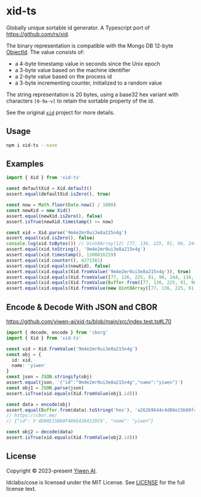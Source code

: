 # xid-ts

Globally unique sortable id generator. A Typescript port of https://github.com/rs/xid.

The binary representation is compatible with the Mongo DB 12-byte [ObjectId][object-id].
The value consists of:

- a 4-byte timestamp value in seconds since the Unix epoch
- a 3-byte value based on the machine identifier
- a 2-byte value based on the process id
- a 3-byte incrementing counter, initialized to a random value

The string representation is 20 bytes, using a base32 hex variant with characters `[0-9a-v]`
to retain the sortable property of the id.

See the original [`xid`] project for more details.

## Usage

```sh
npm i xid-ts --save
```

## Examples

```js
import { Xid } from 'xid-ts'

const defaultXid = Xid.default()
assert.equal(defaultXid.isZero(), true)

const now = Math.floor(Date.now() / 1000)
const newXid = new Xid()
assert.equal(newXid.isZero(), false)
assert.isTrue(newXid.timestamp() >= now)

const xid = Xid.parse('9m4e2mr0ui3e8a215n4g')
assert.equal(xid.isZero(), false)
console.log(xid.toBytes()) // Uint8Array(12) [77, 136, 225, 91, 96, 244, 134, 228, 40, 65, 45, 201]
assert.equal(xid.toString(), '9m4e2mr0ui3e8a215n4g')
assert.equal(xid.timestamp(), 1300816219)
assert.equal(xid.counter(), 4271561)
assert.equal(xid.equals(newXid), false)
assert.equal(xid.equals(Xid.fromValue('9m4e2mr0ui3e8a215n4g')), true)
assert.equal(xid.equals(Xid.fromValue([77, 136, 225, 91, 96, 244, 134, 228, 40, 65, 45, 201])), true)
assert.equal(xid.equals(Xid.fromValue(Buffer.from([77, 136, 225, 91, 96, 244, 134, 228, 40, 65, 45, 201]))), true)
assert.equal(xid.equals(Xid.fromValue(new Uint8Array([77, 136, 225, 91, 96, 244, 134, 228, 40, 65, 45, 201]))), true)
```

## Encode & Decode With JSON and CBOR

https://github.com/yiwen-ai/xid-ts/blob/main/src/index.test.ts#L70

```ts
import { decode, encode } from 'cborg'
import { Xid } from 'xid-ts'

const xid = Xid.fromValue('9m4e2mr0ui3e8a215n4g')
const obj = {
  id: xid,
  name: 'yiwen'
}
const json = JSON.stringify(obj)
assert.equal(json, '{"id":"9m4e2mr0ui3e8a215n4g","name":"yiwen"}')
const obj1 = JSON.parse(json)
assert.isTrue(xid.equals(Xid.fromValue(obj1.id)))

const data = encode(obj)
assert.equal(Buffer.from(data).toString('hex'), 'a26269644c4d88e15b60f486e428412dc9646e616d6565796977656e')
// https://cbor.me/
// {"id": h'4D88E15B60F486E428412DC9', "name": "yiwen"}

const obj2 = decode(data)
assert.isTrue(xid.equals(Xid.fromValue(obj2.id)))
```


[`xid`]:  https://github.com/rs/xid
[object-id]: https://docs.mongodb.org/manual/reference/object-id/

## License
Copyright © 2023-present [Yiwen AI](https://github.com/yiwen-ai).

ldclabs/cose is licensed under the MIT License. See [LICENSE](LICENSE) for the full license text.